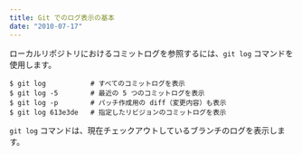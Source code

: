 ```yaml
---
title: Git でのログ表示の基本
date: "2010-07-17"
---
```


ローカルリポジトリにおけるコミットログを参照するには、`git log` コマンドを使用します。

```
$ git log           # すべてのコミットログを表示
$ git log -5        # 最近の 5 つのコミットログを表示
$ git log -p        # パッチ作成用の diff（変更内容）も表示
$ git log 613e3de   # 指定したリビジョンのコミットログを表示
```

`git log` コマンドは、現在チェックアウトしているブランチのログを表示します。

